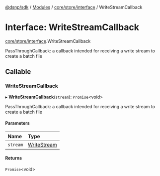 [@dsnp/sdk](../README.md) / [Modules](../modules.md) / [core/store/interface](../modules/core_store_interface.md) / WriteStreamCallback

# Interface: WriteStreamCallback

[core/store/interface](../modules/core_store_interface.md).WriteStreamCallback

PassThroughCallback: a callback intended for receiving a write stream to create a batch file

## Callable

### WriteStreamCallback

▸ **WriteStreamCallback**(`stream`): `Promise`<void\>

PassThroughCallback: a callback intended for receiving a write stream to create a batch file

#### Parameters

| Name | Type |
| :------ | :------ |
| `stream` | [WriteStream](core_store_interface.writestream.md) |

#### Returns

`Promise`<void\>
